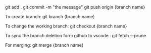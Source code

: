 git add .
git commit -m "the message"
git push origin {branch name}


To create branch:
git branch {branch name}


To change the working branch:
git checkout {branch name}

To sync the branch deletion form github to vscode :
git fetch --prune

For merging:
git merge {branch name}